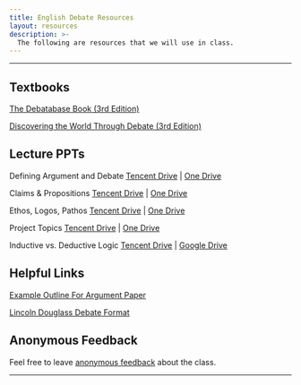 ```yaml
---
title: English Debate Resources
layout: resources
description: >-
  The following are resources that we will use in class.
---
```

---
## Textbooks
[The Debatabase Book (3rd Edition)](https://www.amazon.com/Debatabase-Book-guide-successful-debate/dp/1932716270)

[Discovering the World Through Debate (3rd Edition)](https://www.amazon.com/Discovering-World-Through-Debate-Educational/dp/1932716068)

## Lecture PPTs
Defining Argument and Debate [Tencent Drive](https://share.weiyun.com/ftKLCSIY) | [One Drive](https://1drv.ms/b/s!Aj6UQEHKckJYb06_rmAEClTcurA?e=6HaCxc)

Claims & Propositions [Tencent Drive](https://share.weiyun.com/I9PTi3jG) | [One Drive](https://1drv.ms/p/s!Aj6UQEHKckJYcIDeFClhyPwvY-M?e=wW4Ayj)

Ethos, Logos, Pathos [Tencent Drive](https://share.weiyun.com/WCuHaZvo) | [One Drive](https://1drv.ms/p/s!Aj6UQEHKckJYeIXRuKhVVJDsJIU?e=JJAWmF)

Project Topics [Tencent Drive](https://share.weiyun.com/93fVKotm) | [One Drive](https://1drv.ms/p/s!Aj6UQEHKckJYefpJVHEe2e1XET8?e=ak42Si)

Inductive vs. Deductive Logic [Tencent Drive](https://share.weiyun.com/gnXkCRc4) | [Google Drive](https://docs.google.com/presentation/d/1XPYIQyV91CIYTNLr7Wc1V-VUBCMjcRnd/edit?usp=sharing&ouid=106340071982720803011&rtpof=true&sd=true)

## Helpful Links

[Example Outline For Argument Paper](https://depts.washington.edu/leadta/hist_ta_web/resources/practice/writing/argumentative_writing_out_unk.pdf)

[Lincoln Douglass Debate Format](sks/spring2023/english-debate/ld-debate)

## Anonymous Feedback
Feel free to leave [anonymous feedback](https://forms.microsoft.com/Pages/ResponsePage.aspx?id=u5ghSHuuJUuLem1_Mvqgg6HvWFsYWI1ElVJUNg5Ze9ZUMUs0VVpJVFlUUDBDSFlBQjBCMVA0RlNSUS4u) about the class.

---